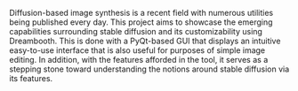 Diffusion-based image synthesis is a recent field with numerous utilities being
published every day. This project aims to showcase the emerging capabilities
surrounding stable diffusion and its customizability using Dreambooth. This is
done with a PyQt-based GUI that displays an intuitive easy-to-use interface that
is also useful for purposes of simple image editing. In addition, with the features
afforded in the tool, it serves as a stepping stone toward understanding the notions
around stable diffusion via its features.
